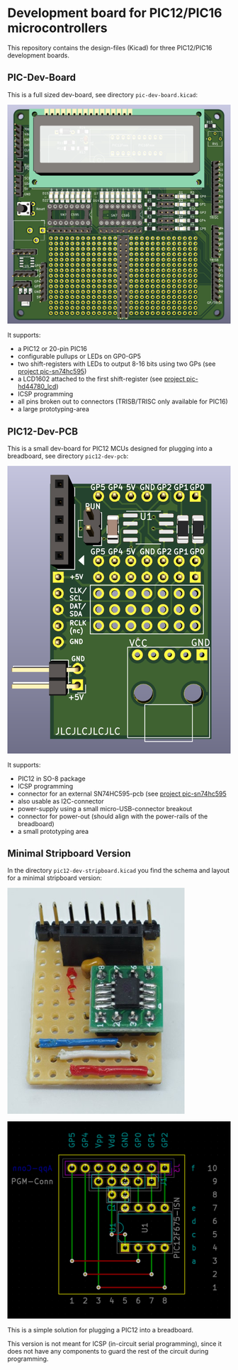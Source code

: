Development board for PIC12/PIC16 microcontrollers
==================================================

This repository contains the design-files (Kicad) for three PIC12/PIC16
development boards.


PIC-Dev-Board
-------------

This is a full sized dev-board, see directory `pic-dev-board.kicad`:

![](pic-dev-board.png)

It supports:

  - a PIC12 or 20-pin PIC16
  - configurable pullups or LEDs on GP0-GP5
  - two shift-registers with LEDs to output 8-16 bits using two GPs
    (see [project pic-sn74hc595](https://github.com/bablokb/pic-sn74hc595))
  - a LCD1602 attached to the first shift-register
    (see [project pic-hd44780_lcd](https://github.com/bablokb/pic-hd44780_lcd))
  - ICSP programming
  - all pins broken out to connectors (TRISB/TRISC only available for PIC16)
  - a large prototyping-area


PIC12-Dev-PCB
-------------

This is a small dev-board for PIC12 MCUs designed for plugging into a
breadboard, see directory `pic12-dev-pcb`:

![](pic12-dev-pcb.png)

It supports:

  - PIC12 in SO-8 package
  - ICSP programming
  - connector for an external SN74HC595-pcb
    (see [project pic-sn74hc595](https://github.com/bablokb/pic-sn74hc595)
  - also usable as I2C-connector
  - power-supply using a small micro-USB-connector breakout
  - connector for power-out (should align with the power-rails of the breadboard)
  - a small prototyping area


Minimal Stripboard Version
--------------------------

In the directory `pic12-dev-stripboard.kicad` you find the schema and layout for
a minimal stripboard version:

![](stripboard.jpg)

![](layout-stripboard.png)

This is a simple solution for plugging a PIC12 into a breadboard.

This version is not meant for ICSP (in-circuit serial
programming), since it does not have any components to guard the rest of the
circuit during programming.

